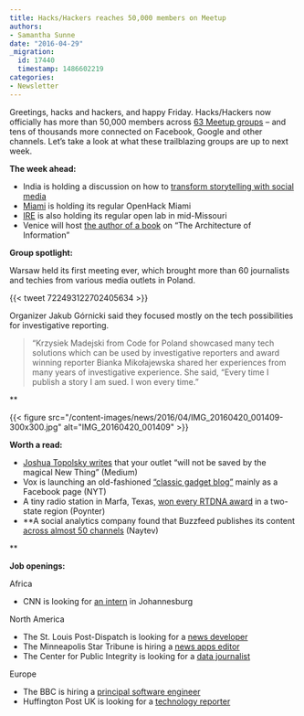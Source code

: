 ```yaml
---
title: Hacks/Hackers reaches 50,000 members on Meetup
authors:
- Samantha Sunne
date: "2016-04-29"
_migration:
  id: 17440
  timestamp: 1486602219
categories:
- Newsletter
---
```


Greetings, hacks and hackers, and happy Friday. Hacks/Hackers now officially has more than 50,000 members across [63 Meetup groups][1] &#8211; and tens of thousands more connected on Facebook, Google and other channels. Let’s take a look at what these trailblazing groups are up to next week.

**The week ahead:**

  * India is holding a discussion on how to [transform storytelling with social media][2]
  * [Miami][3] is holding its regular OpenHack Miami
  * [IRE][4] is also holding its regular open lab in mid-Missouri
  * Venice will host [the author of a book][5] on “The Architecture of Information”

**Group spotlight:**

Warsaw held its first meeting ever, which brought more than 60 journalists and techies from various media outlets in Poland.

{{< tweet 722493122702405634 >}}

Organizer Jakub Górnicki said they focused mostly on the tech possibilities for investigative reporting.

> “Krzysiek Madejski from Code for Poland showcased many tech solutions which can be used by investigative reporters and award winning reporter Bianka Mikołajewska shared her experiences from many years of investigative experience. She said, &#8220;Every time I publish a story I am sued. I won every time.&#8221;

**

{{< figure src="/content-images/news/2016/04/IMG\_20160420\_001409-300x300.jpg" alt="IMG\_20160420\_001409" >}}</p>

</strong>

**Worth a read:**

  * [Joshua Topolsky writes][6] that your outlet “will not be saved by the magical New Thing” (Medium)
  * Vox is launching an old-fashioned [“classic gadget blog”][7] mainly as a Facebook page (NYT)
  * A tiny radio station in Marfa, Texas, [won every RTDNA award][8] in a two-state region (Poynter)
  * **A social analytics company found that Buzzfeed publishes its content [across almost 50 channels][9] (Naytev)

**

**Job openings:**

Africa

  * CNN is looking for [an intern][10] in Johannesburg

North America

  * The St. Louis Post-Dispatch is looking for a [news developer][11]
  * The Minneapolis Star Tribune is hiring a [news apps editor][12]
  * The Center for Public Integrity is looking for a [data journalist][13]

Europe

  * The BBC is hiring a [principal software engineer][14]
  * Huffington Post UK is looking for a [technology reporter][15] 

 [1]: http://www.meetup.com/topics/hackshackers/all/
 [2]: https://www.facebook.com/events/489223294598158/
 [3]: http://www.meetup.com/Hacks-Hackers-Miami/
 [4]: http://www.meetup.com/hackshackersIRE/
 [5]: http://www.meetup.com/Hacks-Hackers-Venezia/events/230586139/
 [6]: https://medium.com/@joshuatopolsky/your-media-business-will-not-be-saved-1b0716b5010c#.dplfd4hln
 [7]: http://www.nytimes.com/2016/04/25/business/vox-media-tries-something-old-on-something-new.html?_r=0
 [8]: http://www.poynter.org/2016/this-tiny-texas-radio-station-won-every-rtdna-award-in-its-region/407637/
 [9]: http://blog.naytev.com/what-networks-does-buzzfeed-use/
 [10]: http://www.journalism.co.za/blog/cnn-johannesburg-intern/
 [11]: http://lee.net/careers/opportunities/?p=job/owj42fwF&nl=1
 [12]: http://www.ire.org/jobs/job/709/
 [13]: https://www.publicintegrity.org/about/our-organization/work-here
 [14]: http://careerssearch.bbc.co.uk/jobs/job/Principal-Software-Engineer/16129
 [15]: http://www.gorkanajobs.co.uk/job/61649/the-huffington-post-technology-reporter/

